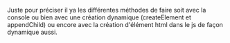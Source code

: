 Juste pour préciser il ya les différentes méthodes de faire soit avec la console ou bien avec une création dynamique (createElement et appendChild) ou encore avec la création d'élément html dans le js de façon dynamique aussi.
